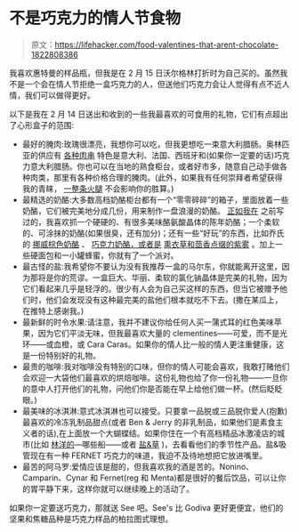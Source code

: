 # 不是巧克力的情人节食物

> 原文：<https://lifehacker.com/food-valentines-that-arent-chocolate-1822808386>

我喜欢惠特曼的样品瓶，但我是在 2 月 15 日沃尔格林打折时为自己买的。虽然我不是一个会在情人节拒绝一盒巧克力的人，但送他们巧克力会让人觉得有点不近人情，我们可以做得更好。



以下是我在 2 月 14 日送出和收到的一些我最喜欢的可食用的礼物，它们有点超出了心形盒子的范围:

*   最好的腌肉:玫瑰很漂亮，我想你可以吃，但我更想吃一束意大利腊肠。奥林匹亚的供应有 [各种肉串](https://www.olympiaprovisions.com/collections/salami/products/salami-bouquet) 特色是意大利、法国、西班牙和(如果你一定要的话)巧克力意大利腊肠。你也可以在当地的熟食柜台，或者好市多，随意自己动手做各种肉类，那里有各种价格合理的腌肉。(此外，如果我有任何崇拜者希望获得我的青睐， [一整条火腿](https://www.costco.com/Sid-Wainer-%2526-Son®-Boneless-Prosciutto-Toscano-DOP.product.100219413.html) 不会影响你的胜算。)
*   最精选的奶酪:大多数高档奶酪柜台都有一个“零零碎碎”的箱子，里面放着一些奶酪，它们被完美地分成几份，用来制作一盘浪漫的奶酪。 [正如我在](https://skillet.lifehacker.com/the-anatomy-of-the-perfect-cheese-plate-1793682048) 之前写过的，我喜欢抓一个硬硬的、有很多美味酪氨酸晶体的陈年奶酪；一个柔软的、可涂抹的奶酪(如果很臭，还有加分)；还有一些“好玩”的东西，比如乔氏 的 [挪威棕色奶酪](http://www.thekitchn.com/closest-cheese-to-fudge-gjetos-139961) 、 [巧克力奶酪，或者是](http://www.traderjoes.com/fearless-flyer/article/872) [熏衣草和茴香点缀的紫雾](http://www.cypressgrovecheese.com/cheese/fresh-chevre/purple-haze.html) 。加上一些硬面包和一小罐蜂蜜，你就有了一个派对。
*   最古怪的盐:我希望你不要认为没有我推荐一盒的马尔东，你就能离开这里，因为那将是你的荒谬。一盒巨大、华丽、柔软的氯化钠晶体是完美的礼物，因为它们看起来几乎是轻浮的。很少有人会为自己买这样的东西，但当它被赠予他们时，他们会发现没有这种最完美的盐他们根本就吃不下去。(撒在某瓜上，在推特上感谢我。)
*   最新鲜的时令水果:请注意，我并不建议你给任何人买一蒲式耳的红色美味苹果，因为它们平淡无味，但我最喜欢大量的 clementines——可爱，而不是光环——或血橙，或 Cara Caras。如果你的情人比一般的情人更注重健康，这是一份特别好的礼物。
*   最贵的咖啡:我对咖啡没有特别的口味，但你的情人可能会喜欢，我敢打赌他们会欢迎一大袋他们最喜欢的烘焙咖啡。这份礼物也给了你一份礼物——一旦你的意中人打开他们的礼物，问他们你是否能在早上给他们做一杯。(然后眨眨眼。)
*   最美味的冰淇淋:意式冰淇淋也可以接受。只要拿一品脱或三品脱你爱人(抱歉)最喜欢的冷冻乳制品甜点(或者 Ben & Jerry 的非乳制品，如果他们是素食主义者的话),在上面放一个大蝴蝶结。如果你住在一个有高档精品冰激凌店的城市(比如 [林洋的](https://jenis.com)—哪些船——或者 [盐&草](https://saltandstraw.com) )，去看看他们的季节性产品。盐&吸管现在有一种 FERNET 巧克力的味道，我迫不及待地想把它放进嘴里。
*   最苦的阿马罗:爱情应该是甜的，但我喜欢我的酒是苦的。Nonino、Camparin、Cynar 和 Fernet(reg 和 Menta)都是很好的餐后饮品，可以让你的胃平静下来，这样你就可以继续晚上的活动了。

如果你一定要送巧克力，那就送 See 吧。See's 比 Godiva 更好更便宜，他们的坚果和焦糖品种是巧克力样品的柏拉图式理想。